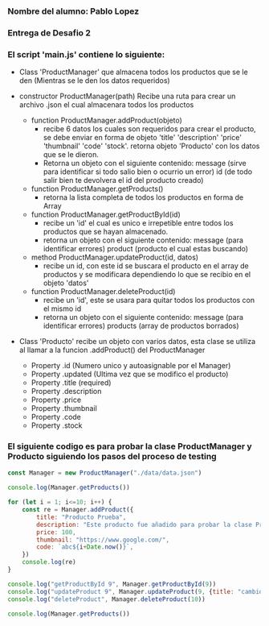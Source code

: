 ### Nombre del alumno: Pablo Lopez
### Entrega de Desafio 2

### El script 'main.js' contiene lo siguiente:

- Class 'ProductManager' que almacena todos los productos que se le den (Mientras se le den los datos requeridos)
- constructor ProductManager(path) Recibe una ruta para crear un archivo .json el cual almacenara todos los productos
    - function ProductManager.addProduct(objeto)
        - recibe 6 datos los cuales son requeridos para crear el producto, se debe enviar en forma de objeto 'title' 'description' 'price' 'thumbnail' 'code' 'stock'. retorna objeto 'Producto' con los datos que se le dieron.
        - Retorna un objeto con el siguiente contenido: message (sirve para identificar si todo salio bien o ocurrio un error) id (de todo salir bien te devolvera el id del producto creado)
    - function ProductManager.getProducts()
        - retorna la lista completa de todos los productos en forma de Array
    - function ProductManager.getProductById(id)
        - recibe un 'id' el cual es unico e irrepetible entre todos los productos que se hayan almacenado.
        - retorna un objeto con el siguiente contenido: message (para identificar errores) product (producto el cual estas buscando)
    - method ProductManager.updateProduct(id, datos)
        - recibe un id, con este id se buscara el producto en el array de productos y se modificara dependiendo lo que se recibio en el objeto 'datos'
    - function ProductManager.deleteProduct(id)
        - recibe un 'id', este se usara para quitar todos los productos con el mismo id
        - retorna un objeto con el siguiente contenido: message (para identificar errores) products (array de productos borrados)

- Class 'Producto' recibe un objeto con varios datos, esta clase se utiliza al llamar a la funcion .addProduct() del ProductManager
    - Property .id (Numero unico y autoasignable por el Manager)
    - Property .updated (Ultima vez que se modifico el producto)
    - Property .title (required)
    - Property .description
    - Property .price
    - Property .thumbnail
    - Property .code
    - Property .stock
### El siguiente codigo es para probar la clase ProductManager y Producto siguiendo los pasos del proceso de testing


```javascript
const Manager = new ProductManager("./data/data.json")

console.log(Manager.getProducts())

for (let i = 1; i<=10; i++) {
    const re = Manager.addProduct({
        title: "Producto Prueba",
        description: "Este producto fue añadido para probar la clase ProductManager.",
        price: 100,
        thumbnail: "https://www.google.com/",
        code: `abc${i+Date.now()}`,
    })
    console.log(re)
}

console.log("getProductById 9", Manager.getProductById(9))
console.log("updateProduct 9", Manager.updateProduct(9, {title: "cambios realizados", price: 55555, description: "333", id: 99999}))
console.log("deleteProduct", Manager.deleteProduct(10))

console.log(Manager.getProducts())
```